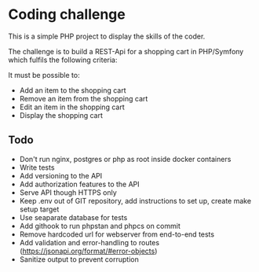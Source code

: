 # Coding challenge

This is a simple PHP project to display the skills of the coder.

The challenge is to build a REST-Api for a shopping cart in PHP/Symfony which fulfils the following criteria:

It must be possible to:
- Add an item to the shopping cart 
- Remove an item from the shopping cart
- Edit an item in the shopping cart
- Display the shopping cart

## Todo

- Don't run nginx, postgres or php as root inside docker containers
- Write tests
- Add versioning to the API
- Add authorization features to the API
- Serve API though HTTPS only
- Keep .env out of GIT repository, add instructions to set up, create make setup target
- Use seaparate database for tests
- Add githook to run phpstan and phpcs on commit
- Remove hardcoded url for webserver from end-to-end tests
- Add validation and error-handling to routes (https://jsonapi.org/format/#error-objects)
- Sanitize output to prevent corruption